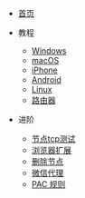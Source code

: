 * [首页](/home)

* 教程
  * [Windows](/Windows)
  * [macOS](/macOS)
  * [iPhone](/iPhone)
  * [Android](/Android)
  * [Linux](/Linux)
  * [路由器](/Router)

* 进阶
  * [节点tcp测试](/tcping)
  * [浏览器扩展](/switchyomega)
  * [删除节点](/delete)
  * [微信代理](/sock5)
  * [PAC 规则](/pac)
  
